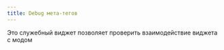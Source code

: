 ```yaml
---
title: Debug мета-тегов
---
```


Это служебный виджет позволяет проверить взаимодействие виджета с модом